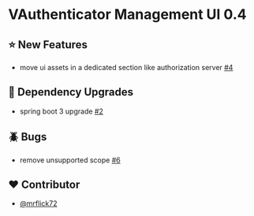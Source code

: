 # VAuthenticator Management UI 0.4

## :star: New Features

- move ui assets in a dedicated section like authorization server [#4](https://github.com/VAuthenticator/vauthenticator-management-ui/issues/4)

## :hammer: Dependency Upgrades

- spring boot 3 upgrade [#2](https://github.com/VAuthenticator/vauthenticator-management-ui/issues/2)

## :beetle: Bugs

- remove unsupported scope [#6](https://github.com/VAuthenticator/vauthenticator-management-ui/issues/6)

## :heart: Contributor

- [@mrflick72](https://github.com/mrFlick72)